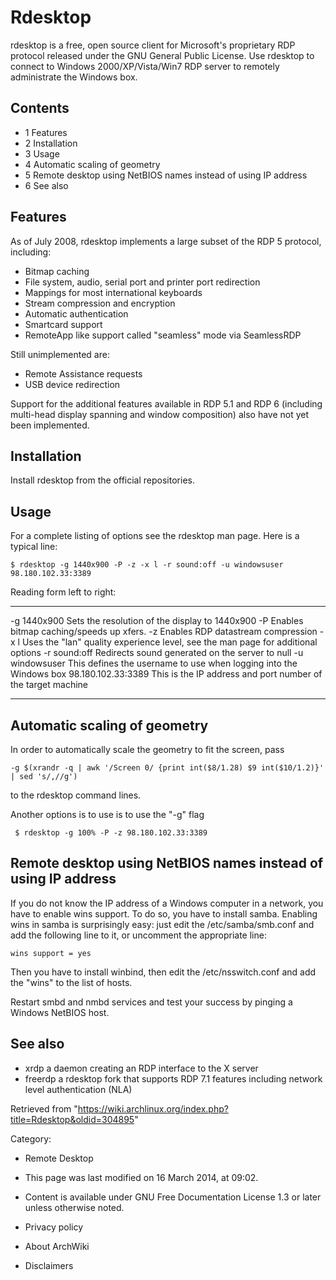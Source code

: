 Rdesktop
========

rdesktop is a free, open source client for Microsoft's proprietary RDP
protocol released under the GNU General Public License. Use rdesktop to
connect to Windows 2000/XP/Vista/Win7 RDP server to remotely
administrate the Windows box.

Contents
--------

-   1 Features
-   2 Installation
-   3 Usage
-   4 Automatic scaling of geometry
-   5 Remote desktop using NetBIOS names instead of using IP address
-   6 See also

Features
--------

As of July 2008, rdesktop implements a large subset of the RDP 5
protocol, including:

-   Bitmap caching
-   File system, audio, serial port and printer port redirection
-   Mappings for most international keyboards
-   Stream compression and encryption
-   Automatic authentication
-   Smartcard support
-   RemoteApp like support called "seamless" mode via SeamlessRDP

Still unimplemented are:

-   Remote Assistance requests
-   USB device redirection

Support for the additional features available in RDP 5.1 and RDP 6
(including multi-head display spanning and window composition) also have
not yet been implemented.

Installation
------------

Install rdesktop from the official repositories.

Usage
-----

For a complete listing of options see the rdesktop man page. Here is a
typical line:

    $ rdesktop -g 1440x900 -P -z -x l -r sound:off -u windowsuser 98.180.102.33:3389

Reading form left to right:

  -------------------- ----------------------------------------------------------------------------------
  -g 1440x900          Sets the resolution of the display to 1440x900
  -P                   Enables bitmap caching/speeds up xfers.
  -z                   Enables RDP datastream compression
  -x l                 Uses the "lan" quality experience level, see the man page for additional options
  -r sound:off         Redirects sound generated on the server to null
  -u windowsuser       This defines the username to use when logging into the Windows box
  98.180.102.33:3389   This is the IP address and port number of the target machine
  -------------------- ----------------------------------------------------------------------------------

Automatic scaling of geometry
-----------------------------

In order to automatically scale the geometry to fit the screen, pass

    -g $(xrandr -q | awk '/Screen 0/ {print int($8/1.28) $9 int($10/1.2)}' | sed 's/,//g')

to the rdesktop command lines.

Another options is to use is to use the "-g" flag

     $ rdesktop -g 100% -P -z 98.180.102.33:3389

Remote desktop using NetBIOS names instead of using IP address
--------------------------------------------------------------

If you do not know the IP address of a Windows computer in a network,
you have to enable wins support. To do so, you have to install samba.
Enabling wins in samba is surprisingly easy: just edit the
/etc/samba/smb.conf and add the following line to it, or uncomment the
appropriate line:

    wins support = yes

Then you have to install winbind, then edit the /etc/nsswitch.conf and
add the "wins" to the list of hosts.

Restart smbd and nmbd services and test your success by pinging a
Windows NetBIOS host.

See also
--------

-   xrdp a daemon creating an RDP interface to the X server
-   freerdp a rdesktop fork that supports RDP 7.1 features including
    network level authentication (NLA)

Retrieved from
"https://wiki.archlinux.org/index.php?title=Rdesktop&oldid=304895"

Category:

-   Remote Desktop

-   This page was last modified on 16 March 2014, at 09:02.
-   Content is available under GNU Free Documentation License 1.3 or
    later unless otherwise noted.
-   Privacy policy
-   About ArchWiki
-   Disclaimers
